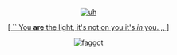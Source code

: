 <p align="center">

  <p align="center">
       <a href="https://rentry.co/voidsgui">
         <img alt="uh" src="https://file.garden/ZykWd5jJbymhWT_n/Untitled956_20250521110812.png"/></a> 
<p align="center">
<a href="https://rentry.co/voidsgui">[ `` You <b>are</b> the light, it's not on you it's <i>in</i> you. ,, ]</a>
  <p align="center">
<img alt="faggot" src="https://64.media.tumblr.com/5d6e5db1972d10fb7d4707c72ead9dd0/e5e999bb453b6265-1e/s100x200/a36e9490870cc4b6107214ab83a822d376f4ef83.gif"/>
